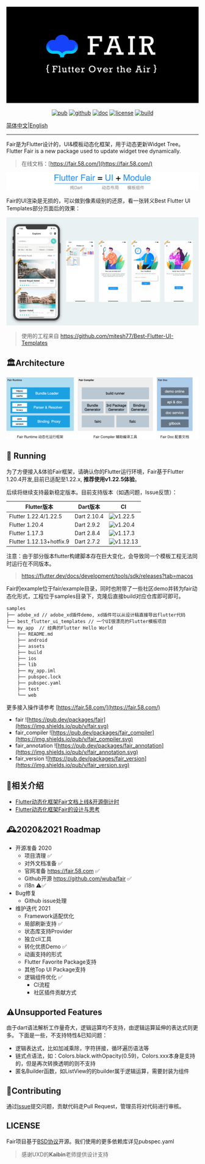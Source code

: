 ![social preview](social-dark.png)

<p align="center">
  <a href="https://pub.dev/packages/fair"><img src="https://img.shields.io/pub/v/fair.svg" alt="pub"></a>
  <a href="https://github.com/wuba/fair"><img src="https://img.shields.io/badge/flutter-Android%7CiOS%7CWeb-blue.svg" alt="github"></a>
  <a href="https://fair.58.com/"><img src="https://img.shields.io/badge/doc-fair.58.com-green.svg" alt="doc"></a>
  <a href="https://github.com/wuba/fair/LICENSE"><img src="https://img.shields.io/badge/license-BSD-green.svg" alt="license"></a>
  <a href="https://github.com/wuba/fair/actions"><img src="https://github.com/wuba/fair/workflows/build/badge.svg" alt="build"></a>
</p>

[简体中文](README.md)|[English](README-en.md)

---

Fair是为Flutter设计的，UI&模板动态化框架，用于动态更新Widget Tree。
Flutter Fair is a new package used to update widget tree dynamically.

> 在线文档：[https://fair.58.com/](https://fair.58.com/)

![](fair/what-is-fair.png)

Fair的UI渲染是无损的，可以做到像素级别的还原，看一张转义Best Flutter UI Templates部分页面后的效果：

![best-ui-template](best-ui-template.png)

> 使用的工程来自 https://github.com/mitesh77/Best-Flutter-UI-Templates

## 🏛Architecture

![fair architecture](fair.png)

## 🚀 Running

为了方便接入&体验Fair框架，请确认你的Flutter运行环境，Fair基于Flutter 1.20.4开发,目前已适配至1.22.x, **推荐使用v1.22.5体验**。

后续将继续支持最新稳定版本。目前支持版本（如遇问题，Issue反馈）：

| Flutter版本              | Dart版本    | CI |
| ------------------------ | ----------- |----------- |
| Flutter 1.22.4/1.22.5    | Dart 2.10.4 | ![v1.22.5](https://github.com/wuba/fair/workflows/build/badge.svg)|
| Flutter 1.20.4           | Dart 2.9.2  | ![v1.20.4](https://github.com/wuba/fair/workflows/1_20_4/badge.svg)|
| Flutter 1.17.3           | Dart 2.8.4  | ![v1.17.3](https://github.com/wuba/fair/workflows/1_17_3/badge.svg)|
| Flutter 1.12.13+hotfix.9 | Dart 2.7.2  | ![v1.12.13](https://github.com/wuba/fair/workflows/1_12_13/badge.svg) |

注意：由于部分版本flutter构建脚本存在巨大变化，会导致同一个模板工程无法同时运行在不同版本。

> https://flutter.dev/docs/development/tools/sdk/releases?tab=macos

Fair的example位于fair/example目录，同时也附带了一些社区demo并转为fair动态化形式，工程位于samples目录下，克隆后直接build对应仓库即可即可。

```
samples
├── adobe_xd // adobe_xd插件demo, xd插件可以从设计稿直接导出flutter代码
├── best_flutter_ui_templates // 一个UI很漂亮的Flutter模板项目
└── my_app  // 经典的Flutter Hello World
    ├── README.md
    ├── android
    ├── assets
    ├── build
    ├── ios
    ├── lib
    ├── my_app.iml
    ├── pubspec.lock
    ├── pubspec.yaml
    ├── test
    └── web
```

更多接入操作请参考 [https://fair.58.com/](https://fair.58.com/)

* fair ![https://pub.dev/packages/fair](https://img.shields.io/pub/v/fair.svg)
* fair_compiler ![https://pub.dev/packages/fair_compiler](https://img.shields.io/pub/v/fair_compiler.svg)
* fair_annotation ![https://pub.dev/packages/fair_annotation](https://img.shields.io/pub/v/fair_annotation.svg)
* fair_version ![https://pub.dev/packages/fair_version](https://img.shields.io/pub/v/fair_version.svg)

## 📎相关介绍
* [Flutter动态化框架Fair文档上线&开源倒计时](https://juejin.cn/post/6901600898603024391)
* [Flutter动态化框架Fair的设计与思考](https://juejin.cn/post/6896655572910014478)

## 🕰2020&2021 Roadmap

* 开源准备 2020
	* 项目清理 ✅
	* 对外文档准备 ✅
	* 官网准备 https://fair.58.com ✅
	* Github开源 https://github.com/wuba/fair ✅
  * i18n ⚠️✅
* Bug修复
	* Github issue处理
* 维护迭代 2021
	* Framework适配优化
	* 局部刷新支持 ✅
	* 状态库支持Provider
	* 独立cli工具
	* 转化优质Demo ✅
  * 动画支持的形式
  * Flutter Favorite Package支持
  * 其他Top UI Package支持
  * 逻辑组件优化 ✅
	* CI流程
	* 社区插件贡献方式

## ⚠️Unsupported Features
由于dart语法解析工作量奇大，逻辑运算均不支持，由逻辑运算延伸的表达式则更多。
下面是一些，不支持特性&已知问题：

* 逻辑表达式，比如加减乘除，字符拼接，循环遍历语法等
* 链式点语法，如：Colors.black.withOpacity(0.59)，Colors.xxx本身是支持的，但是再次转换透明的则不支持
* 匿名Builder函数，如ListView的的builder属于逻辑运算，需要封装为组件

## 🔧Contributing
通过[Issue](https://github.com/wuba/fair/issues)提交问题，贡献代码走Pull Request，管理员将对代码进行审核。

## LICENSE
Fair项目基于[BSD协议](LICENSE)开源。我们使用的更多依赖库详见pubspec.yaml

> 感谢UXD的**Kaibin**老师提供设计支持

